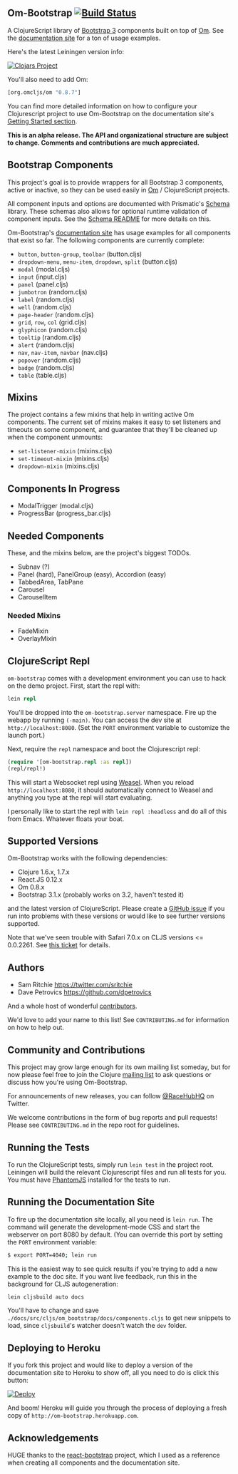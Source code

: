 ## Om-Bootstrap [![Build Status](https://secure.travis-ci.org/racehub/om-bootstrap.png)](http://travis-ci.org/racehub/om-bootstrap)

A ClojureScript library of [Bootstrap 3](http://getbootstrap.com) components built on top of [Om](https://github.com/swannodette/om). See the [documentation site](http://om-bootstrap.herokuapp.com/) for a ton of usage examples.

Here's the latest Leiningen version info:

[![Clojars Project](http://clojars.org/racehub/om-bootstrap/latest-version.svg)](http://clojars.org/racehub/om-bootstrap)

You'll also need to add Om:

```clojure
[org.omcljs/om "0.8.7"]
```

You can find more detailed information on how to configure your Clojurescript project to use Om-Bootstrap on the documentation site's [Getting Started section](http://om-bootstrap.herokuapp.com/getting-started).

**This is an alpha release. The API and organizational structure are
subject to change. Comments and contributions are much appreciated.**

## Bootstrap Components

This project's goal is to provide wrappers for all Bootstrap 3 components, active or inactive, so they can be used easily in [Om](https://github.com/swannodette/om) / ClojureScript projects.

All component inputs and options are documented with Prismatic's [Schema](https://github.com/prismatic/schema) library. These schemas also allows for optional runtime validation of component inputs. See the [Schema README]([Schema](https://github.com/prismatic/schema)) for more details on this.

Om-Bootstrap's [documentation site](http://om-bootstrap.herokuapp.com/) has usage examples for all components that exist so far. The following components are currently complete:

* `button`, `button-group`, `toolbar` (button.cljs)
* `dropdown-menu`, `menu-item`, `dropdown`, `split` (button.cljs)
* `modal` (modal.cljs)
* `input` (input.cljs)
* `panel` (panel.cljs)
* `jumbotron` (random.cljs)
* `label` (random.cljs)
* `well` (random.cljs)
* `page-header` (random.cljs)
* `grid`, `row`, `col` (grid.cljs)
* `glyphicon` (random.cljs)
* `tooltip` (random.cljs)
* `alert` (random.cljs)
* `nav`, `nav-item`, `navbar` (nav.cljs)
* `popover` (random.cljs)
* `badge` (random.cljs)
* `table` (table.cljs)

## Mixins

The project contains a few mixins that help in writing active Om components. The current set of mixins makes it easy to set listeners and timeouts on some component, and guarantee that they'll be cleaned up when the component unmounts:

* `set-listener-mixin` (mixins.cljs)
* `set-timeout-mixin` (mixins.cljs)
* `dropdown-mixin` (mixins.cljs)

## Components In Progress

* ModalTrigger (modal.cljs)
* ProgressBar (progress_bar.cljs)

## Needed Components

These, and the mixins below, are the project's biggest TODOs.

* Subnav (?)
* Panel (hard), PanelGroup (easy), Accordion (easy)
* TabbedArea, TabPane
* Carousel
* CarouselItem

### Needed Mixins

* FadeMixin
* OverlayMixin

## ClojureScript Repl

`om-bootstrap` comes with a development environment you can use to hack on the demo project. First, start the repl with:

```clojure
lein repl
```

You'll be dropped into the `om-bootstrap.server` namespace. Fire up the webapp by running `(-main)`. You can access the dev site at `http://localhost:8080`. (Set the `PORT` environment variable to customize the launch port.)

Next, require the `repl` namespace and boot the Clojurescript repl:

```clojure
(require '[om-bootstrap.repl :as repl])
(repl/repl!)
```

This will start a Websocket repl using [Weasel](https://github.com/tomjakubowski/weasel). When you reload `http://localhost:8080`, it should automatically connect to Weasel and anything you type at the repl will start evaluating.

I personally like to start the repl with `lein repl :headless` and do all of this from Emacs. Whatever floats your boat.

## Supported Versions

Om-Bootstrap works with the following dependencies:

- Clojure 1.6.x, 1.7.x
- React.JS 0.12.x
- Om 0.8.x
- Bootstrap 3.1.x (probably works on 3.2, haven't tested it)

and the latest version of ClojureScript. Please create a [GitHub issue](https://github.com/racehub/om-bootstrap/issues) if you run into problems with these versions or would like to see further versions supported.

Note that we've seen trouble with Safari 7.0.x on CLJS versions <= 0.0.2261. See [this ticket](https://github.com/racehub/om-bootstrap/issues/10) for details.

## Authors

- Sam Ritchie <https://twitter.com/sritchie>
- Dave Petrovics <https://github.com/dpetrovics>

And a whole host of wonderful [contributors](https://github.com/racehub/om-bootstrap/graphs/contributors).

We'd love to add your name to this list! See `CONTRIBUTING.md` for information on how to help out.

## Community and Contributions

This project may grow large enough for its own mailing list someday, but for now please feel free to join the Clojure [mailing list](https://groups.google.com/forum/#!forum/clojure) to ask questions or discuss how you're using Om-Bootstrap.

For announcements of new releases, you can follow [@RaceHubHQ](http://twitter.com/RaceHubHQ) on Twitter.

We welcome contributions in the form of bug reports and pull requests! Please see `CONTRIBUTING.md` in the repo root for guidelines.

## Running the Tests

To run the ClojureScript tests, simply run `lein test` in the project root. Leiningen will build the relevant Clojurescript files and run all tests for you. You must have [PhantomJS](http://phantomjs.org/) installed for the tests to run.

## Running the Documentation Site

To fire up the documentation site locally, all you need is `lein run`. The command will generate the development-mode CSS and start the webserver on port 8080 by default. (You can override this port by setting the `PORT` environment variable:

```sh
$ export PORT=4040; lein run
```

This is the easiest way to see quick results if you're trying to add a new example to the doc site. If you want live feedback, run this in the background for CLJS autogeneration:

```clojure
lein cljsbuild auto docs
```

You'll have to change and save `./docs/src/cljs/om_bootstrap/docs/components.cljs` to get new snippets to load, since `cljsbuild`'s watcher doesn't watch the `dev` folder.

## Deploying to Heroku

If you fork this project and would like to deploy a version of the documentation site to Heroku to show off, all you need to do is click this button:

[![Deploy](https://www.herokucdn.com/deploy/button.png)](https://heroku.com/deploy)

And boom! Heroku will guide you through the process of deploying a fresh copy of `http://om-bootstrap.herokuapp.com`.

## Acknowledgements

HUGE thanks to the [react-bootstrap](https://github.com/react-bootstrap/react-bootstrap) project, which I used as a reference when creating all components and the documentation site.
